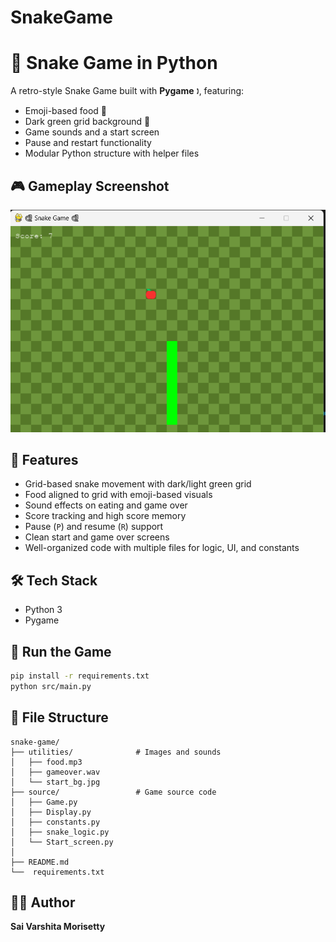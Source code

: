 # SnakeGame
# 🐍 Snake Game in Python

A retro-style Snake Game built with **Pygame** 🕽️, featuring:

* Emoji-based food 🍎
* Dark green grid background 🎨
* Game sounds and a start screen
* Pause and restart functionality
* Modular Python structure with helper files

## 🎮 Gameplay Screenshot

![Snake Game Screenshot](utilities/gameplay.png)

## 🧠 Features

* Grid-based snake movement with dark/light green grid
* Food aligned to grid with emoji-based visuals
* Sound effects on eating and game over
* Score tracking and high score memory
* Pause (`P`) and resume (`R`) support
* Clean start and game over screens
* Well-organized code with multiple files for logic, UI, and constants

## 🛠️ Tech Stack

* Python 3
* Pygame

## 🚀 Run the Game

```bash
pip install -r requirements.txt
python src/main.py
```

## 📂 File Structure

```
snake-game/
├── utilities/              # Images and sounds
│   ├── food.mp3
│   ├── gameover.wav
│   └── start_bg.jpg
├── source/                 # Game source code
│   ├── Game.py
│   ├── Display.py
│   ├── constants.py
│   ├── snake_logic.py
│   └── Start_screen.py
│
├── README.md
└──  requirements.txt
```

## 👩‍💻 Author

**Sai Varshita Morisetty**
